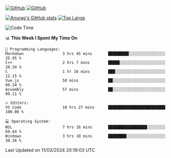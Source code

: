 [![GitHub](https://img.shields.io/github/followers/sharpxk?style=social)](https://github.com/sharpxk) [![GitHub](https://img.shields.io/github/stars/sharpxk?style=social)](https://github.com/sharpxk)

[![Anurag's GitHub stats](https://github-readme-stats-git-masterrstaa-rickstaa.vercel.app/api?username=sharpxk&hide=contribs,prs,issues&show_icons=true&theme=tokyonight)](https://github.com/anuraghazra/github-readme-stats)
[![Top Langs](https://github-readme-stats-git-masterrstaa-rickstaa.vercel.app/api/top-langs/?username=sharpxk&layout=compact&theme=tokyonight)](https://github.com/anuraghazra/github-readme-stats)

<!--START_SECTION:waka-->
![Code Time](http://img.shields.io/badge/Code%20Time-453%20hrs%2030%20mins-blue)

📊 **This Week I Spent My Time On** 

```text
💬 Programming Languages: 
Markdown                 3 hrs 45 mins       █████████░░░░░░░░░░░░░░░░   35.95 % 
C++                      2 hrs 7 mins        █████░░░░░░░░░░░░░░░░░░░░   20.34 % 
C                        1 hr 16 mins        ███░░░░░░░░░░░░░░░░░░░░░░   12.15 % 
Vue.js                   58 mins             ██░░░░░░░░░░░░░░░░░░░░░░░   09.34 % 
Assembly                 57 mins             ██░░░░░░░░░░░░░░░░░░░░░░░   09.11 % 

🔥 Editors: 
VS Code                  10 hrs 27 mins      █████████████████████████   100.00 % 

💻 Operating System: 
WSL                      7 hrs 16 mins       █████████████████░░░░░░░░   69.64 % 
Windows                  3 hrs 10 mins       ████████░░░░░░░░░░░░░░░░░   30.36 % 
```


 Last Updated on 11/03/2024 20:19:03 UTC
<!--END_SECTION:waka-->
